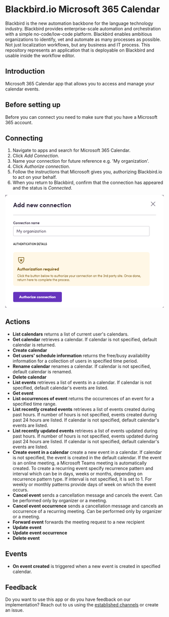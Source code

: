 # Blackbird.io Microsoft 365 Calendar

Blackbird is the new automation backbone for the language technology industry. Blackbird provides enterprise-scale automation and orchestration with a simple no-code/low-code platform. Blackbird enables ambitious organizations to identify, vet and automate as many processes as possible. Not just localization workflows, but any business and IT process. This repository represents an application that is deployable on Blackbird and usable inside the workflow editor.

## Introduction

<!-- begin docs -->

Microsoft 365 Calendar app that allows you to access and manage your calendar events.

## Before setting up

Before you can connect you need to make sure that you have a Microsoft 365 account.

## Connecting

1. Navigate to apps and search for Microsoft 365 Calendar.
2. Click _Add Connection_.
3. Name your connection for future reference e.g. 'My organization'.
4. Click _Authorize connection_.
5. Follow the instructions that Microsoft gives you, authorizing Blackbird.io to act on your behalf.
6. When you return to Blackbird, confirm that the connection has appeared and the status is _Connected_.

![Connecting](image/README/connecting.png)

## Actions

- **List calendars** returns a list of current user's calendars.
- **Get calendar** retrieves a calendar. If calendar is not specified, default calendar is returned.
- **Create calendar**
- **Get users' schedule information** returns the free/busy availability information for a collection of users in specified time period.
- **Rename calendar** renames a calendar. If calendar is not specified, default calendar is renamed.
- **Delete calendar**
- **List events** retrieves a list of events in a calendar. If calendar is not specified, default calendar's events are listed.
- **Get event**
- **List occurrences of event** returns the occurrences of an event for a specified time range.
- **List recently created events** retrieves a list of events created during past hours. If number of hours is not specified, events created during past 24 hours are listed. If calendar is not specified, default calendar's events are listed.
- **List recently updated events** retrieves a list of events updated during past hours. If number of hours is not specified, events updated during past 24 hours are listed. If calendar is not specified, default calendar's events are listed.
- **Create event in a calendar** create a new event in a calendar. If calendar is not specified, the event is created in the default calendar. If the event is an online meeting, a Microsoft Teams meeting is automatically created. To create a recurring event specify recurrence pattern and interval which can be in days, weeks or months, depending on recurrence pattern type. If interval is not specified, it is set to 1. For weekly or monthly patterns provide days of week on which the event occurs.
- **Cancel event** sends a cancellation message and cancels the event. Can be performed only by organizer or a meeting.
- **Cancel event occurrence** sends a cancellation message and cancels an occurrence of a recurring meeting. Can be performed only by organizer or a meeting.
- **Forward event** forwards the meeting request to a new recipient
- **Update event**
- **Update event occurrence**
- **Delete event**

## Events

- **On event created** is triggered when a new event is created in specified calendar.

## Feedback

Do you want to use this app or do you have feedback on our implementation? Reach out to us using the [established channels](https://www.blackbird.io/) or create an issue.

<!-- end docs -->

